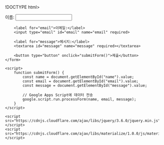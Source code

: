 !DOCTYPE html>
<html lang="ko">
<head> 
    <meta charset="UTF-8">
    <meta http-equiv="X-UA-Compatible" content="IE=edge,chrome=1">
    <meta name="viewport" content="width=device-width, initial-scale=1.0">
    <title>폼 제출 예제</title>
</head>
<body>
    <form id="myForm">
        <label for="name">이름:</label>
        <input type="text" id="name" name="name" required>

        <label for="email">이메일:</label>
        <input type="email" id="email" name="email" required>

        <label for="message">메시지:</label>
        <textarea id="message" name="message" required></textarea>

        <button type="button" onclick="submitForm()">제출</button>
    </form>

    <script>
        function submitForm() {
            const name = document.getElementById("name").value;
            const email = document.getElementById("email").value;
            const message = document.getElementById("message").value;

            // Google Apps Script에 데이터 전송
            google.script.run.processForm(name, email, message);
        }
    </script>

    <script src="https://cdnjs.cloudflare.com/ajax/libs/jquery/3.6.0/jquery.min.js"></script>
    <script src="https://cdnjs.cloudflare.com/ajax/libs/materialize/1.0.0/js/materialize.min.js"></script>
</body>
</html>
